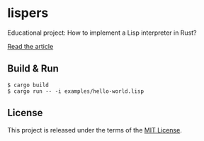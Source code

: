 # lispers

Educational project: How to implement a Lisp interpreter in Rust?

[Read the article](https://david-delassus.medium.com/writing-a-simple-lisp-interpreter-in-rust-91dd32ea4d8f)

## Build & Run

```
$ cargo build
$ cargo run -- -i examples/hello-world.lisp
```

## License

This project is released under the terms of the [MIT License](./LICENSE.txt).
